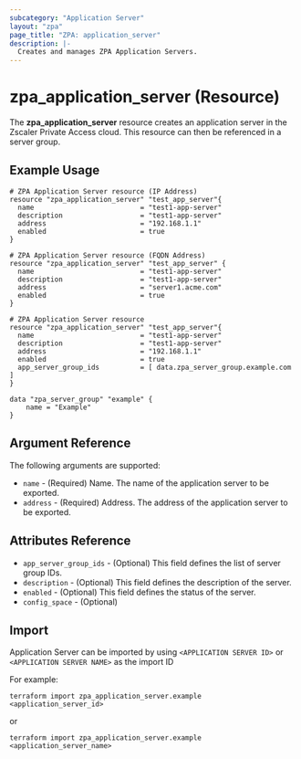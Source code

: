 ```yaml
---
subcategory: "Application Server"
layout: "zpa"
page_title: "ZPA: application_server"
description: |-
  Creates and manages ZPA Application Servers.
---
```


# zpa_application_server (Resource)

The **zpa_application_server** resource creates an application server in the Zscaler Private Access cloud. This resource can then be referenced in a server group.

## Example Usage

```hcl
# ZPA Application Server resource (IP Address)
resource "zpa_application_server" "test_app_server"{
  name                          = "test1-app-server"
  description                   = "test1-app-server"
  address                       = "192.168.1.1"
  enabled                       = true
}
```

```hcl
# ZPA Application Server resource (FQDN Address)
resource "zpa_application_server" "test_app_server" {
  name                          = "test1-app-server"
  description                   = "test1-app-server"
  address                       = "server1.acme.com"
  enabled                       = true
}
```

```hcl
# ZPA Application Server resource
resource "zpa_application_server" "test_app_server"{
  name                          = "test1-app-server"
  description                   = "test1-app-server"
  address                       = "192.168.1.1"
  enabled                       = true
  app_server_group_ids          = [ data.zpa_server_group.example.com ]
}

data "zpa_server_group" "example" {
    name = "Example"
}
```

## Argument Reference

The following arguments are supported:

* `name` - (Required) Name. The name of the application server to be exported.
* `address` - (Required) Address. The address of the application server to be exported.

## Attributes Reference

* `app_server_group_ids` - (Optional) This field defines the list of server group IDs.
* `description` - (Optional) This field defines the description of the server.
* `enabled` - (Optional) This field defines the status of the server.
* `config_space` - (Optional)

## Import

Application Server can be imported by using `<APPLICATION SERVER ID>` or `<APPLICATION SERVER NAME>` as the import ID

For example:

```shell
terraform import zpa_application_server.example <application_server_id>
```

or

```shell
terraform import zpa_application_server.example <application_server_name>
```
